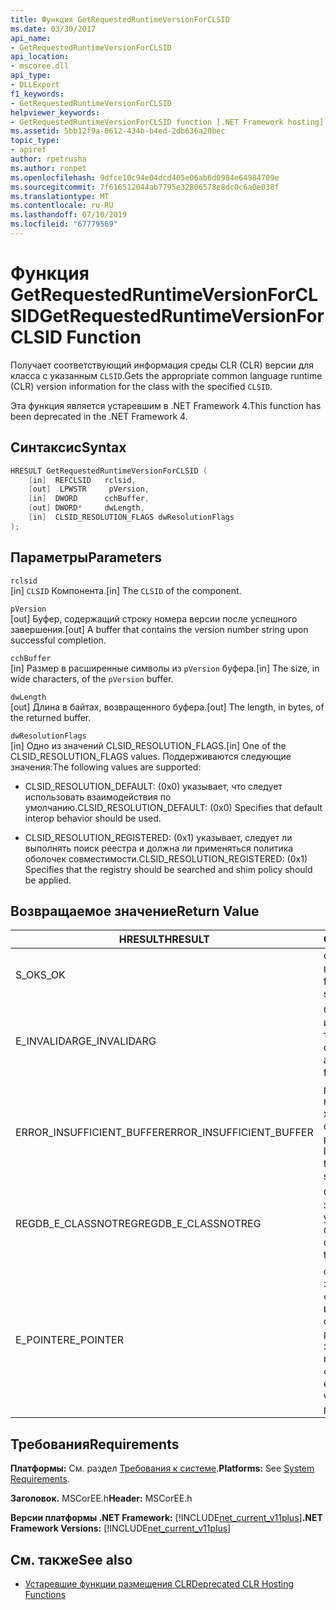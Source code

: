 ```yaml
---
title: Функция GetRequestedRuntimeVersionForCLSID
ms.date: 03/30/2017
api_name:
- GetRequestedRuntimeVersionForCLSID
api_location:
- mscoree.dll
api_type:
- DLLExport
f1_keywords:
- GetRequestedRuntimeVersionForCLSID
helpviewer_keywords:
- GetRequestedRuntimeVersionForCLSID function [.NET Framework hosting]
ms.assetid: 5bb12f9a-0612-434b-b4ed-2db636a20bec
topic_type:
- apiref
author: rpetrusha
ms.author: ronpet
ms.openlocfilehash: 9dfce10c94e04dcd405e06ab6d0984e64984709e
ms.sourcegitcommit: 7f616512044ab7795e32806578e8dc0c6a0e038f
ms.translationtype: MT
ms.contentlocale: ru-RU
ms.lasthandoff: 07/10/2019
ms.locfileid: "67779569"
---
```

# <a name="getrequestedruntimeversionforclsid-function"></a><span data-ttu-id="f5cd0-102">Функция GetRequestedRuntimeVersionForCLSID</span><span class="sxs-lookup"><span data-stu-id="f5cd0-102">GetRequestedRuntimeVersionForCLSID Function</span></span>
<span data-ttu-id="f5cd0-103">Получает соответствующий информация среды CLR (CLR) версии для класса с указанным `CLSID`.</span><span class="sxs-lookup"><span data-stu-id="f5cd0-103">Gets the appropriate common language runtime (CLR) version information for the class with the specified `CLSID`.</span></span>  
  
 <span data-ttu-id="f5cd0-104">Эта функция является устаревшим в .NET Framework 4.</span><span class="sxs-lookup"><span data-stu-id="f5cd0-104">This function has been deprecated in the .NET Framework 4.</span></span>  
  
## <a name="syntax"></a><span data-ttu-id="f5cd0-105">Синтаксис</span><span class="sxs-lookup"><span data-stu-id="f5cd0-105">Syntax</span></span>  
  
```cpp  
HRESULT GetRequestedRuntimeVersionForCLSID (  
    [in]  REFCLSID   rclsid,   
    [out]  LPWSTR     pVersion,   
    [in]  DWORD      cchBuffer,   
    [out] DWORD*     dwLength,   
    [in]  CLSID_RESOLUTION_FLAGS dwResolutionFlags  
);  
```  
  
## <a name="parameters"></a><span data-ttu-id="f5cd0-106">Параметры</span><span class="sxs-lookup"><span data-stu-id="f5cd0-106">Parameters</span></span>  
 `rclsid`  
 <span data-ttu-id="f5cd0-107">[in]  `CLSID` Компонента.</span><span class="sxs-lookup"><span data-stu-id="f5cd0-107">[in]  The `CLSID` of the component.</span></span>  
  
 `pVersion`  
 <span data-ttu-id="f5cd0-108">[out]  Буфер, содержащий строку номера версии после успешного завершения.</span><span class="sxs-lookup"><span data-stu-id="f5cd0-108">[out]  A buffer that contains the version number string upon successful completion.</span></span>  
  
 `cchBuffer`  
 <span data-ttu-id="f5cd0-109">[in]  Размер в расширенные символы из `pVersion` буфера.</span><span class="sxs-lookup"><span data-stu-id="f5cd0-109">[in]  The size, in wide characters, of the `pVersion` buffer.</span></span>  
  
 `dwLength`  
 <span data-ttu-id="f5cd0-110">[out] Длина в байтах, возвращенного буфера.</span><span class="sxs-lookup"><span data-stu-id="f5cd0-110">[out] The length, in bytes, of the returned buffer.</span></span>  
  
 `dwResolutionFlags`  
 <span data-ttu-id="f5cd0-111">[in]  Одно из значений CLSID_RESOLUTION_FLAGS.</span><span class="sxs-lookup"><span data-stu-id="f5cd0-111">[in]  One of the CLSID_RESOLUTION_FLAGS values.</span></span> <span data-ttu-id="f5cd0-112">Поддерживаются следующие значения:</span><span class="sxs-lookup"><span data-stu-id="f5cd0-112">The following values are supported:</span></span>  
  
- <span data-ttu-id="f5cd0-113">CLSID_RESOLUTION_DEFAULT: (0x0) указывает, что следует использовать взаимодействия по умолчанию.</span><span class="sxs-lookup"><span data-stu-id="f5cd0-113">CLSID_RESOLUTION_DEFAULT: (0x0) Specifies that default interop behavior should be used.</span></span>  
  
- <span data-ttu-id="f5cd0-114">CLSID_RESOLUTION_REGISTERED: (0x1) указывает, следует ли выполнять поиск реестра и должна ли применяться политика оболочек совместимости.</span><span class="sxs-lookup"><span data-stu-id="f5cd0-114">CLSID_RESOLUTION_REGISTERED: (0x1) Specifies that the registry should be searched and shim policy should be applied.</span></span>  
  
## <a name="return-value"></a><span data-ttu-id="f5cd0-115">Возвращаемое значение</span><span class="sxs-lookup"><span data-stu-id="f5cd0-115">Return Value</span></span>  
  
|<span data-ttu-id="f5cd0-116">HRESULT</span><span class="sxs-lookup"><span data-stu-id="f5cd0-116">HRESULT</span></span>|<span data-ttu-id="f5cd0-117">Описание</span><span class="sxs-lookup"><span data-stu-id="f5cd0-117">Description</span></span>|  
|-------------|-----------------|  
|<span data-ttu-id="f5cd0-118">S_OK</span><span class="sxs-lookup"><span data-stu-id="f5cd0-118">S_OK</span></span>|<span data-ttu-id="f5cd0-119">Функция успешно возвращен.</span><span class="sxs-lookup"><span data-stu-id="f5cd0-119">The function returned successfully.</span></span>|  
|<span data-ttu-id="f5cd0-120">E_INVALIDARG</span><span class="sxs-lookup"><span data-stu-id="f5cd0-120">E_INVALIDARG</span></span>|<span data-ttu-id="f5cd0-121">Один из параметров имеет недопустимый тип или формат.</span><span class="sxs-lookup"><span data-stu-id="f5cd0-121">One of the parameters has an invalid type or format.</span></span>|  
|<span data-ttu-id="f5cd0-122">ERROR_INSUFFICIENT_BUFFER</span><span class="sxs-lookup"><span data-stu-id="f5cd0-122">ERROR_INSUFFICIENT_BUFFER</span></span>|<span data-ttu-id="f5cd0-123">`pVersion` Буфера недостаточен для хранения всей строки версии.</span><span class="sxs-lookup"><span data-stu-id="f5cd0-123">The `pVersion` buffer is not large enough to hold the entire version string.</span></span>|  
|<span data-ttu-id="f5cd0-124">REGDB_E_CLASSNOTREG</span><span class="sxs-lookup"><span data-stu-id="f5cd0-124">REGDB_E_CLASSNOTREG</span></span>|<span data-ttu-id="f5cd0-125">Отсутствует класс зарегистрирован с указанным `CLSID`.</span><span class="sxs-lookup"><span data-stu-id="f5cd0-125">There is no class registered with the specified `CLSID`.</span></span>|  
|<span data-ttu-id="f5cd0-126">E_POINTER</span><span class="sxs-lookup"><span data-stu-id="f5cd0-126">E_POINTER</span></span>|<span data-ttu-id="f5cd0-127">`dwLength` имеет значение null, или `cchBuffer` достаточно велик для хранения строки версии, но `pVersion` имеет значение null.</span><span class="sxs-lookup"><span data-stu-id="f5cd0-127">`dwLength` is null, or `cchBuffer` is large enough to hold the version string, but `pVersion` is null.</span></span>|  
  
## <a name="requirements"></a><span data-ttu-id="f5cd0-128">Требования</span><span class="sxs-lookup"><span data-stu-id="f5cd0-128">Requirements</span></span>  
 <span data-ttu-id="f5cd0-129">**Платформы:** См. раздел [Требования к системе](../../../../docs/framework/get-started/system-requirements.md).</span><span class="sxs-lookup"><span data-stu-id="f5cd0-129">**Platforms:** See [System Requirements](../../../../docs/framework/get-started/system-requirements.md).</span></span>  
  
 <span data-ttu-id="f5cd0-130">**Заголовок.** MSCorEE.h</span><span class="sxs-lookup"><span data-stu-id="f5cd0-130">**Header:** MSCorEE.h</span></span>  
  
 <span data-ttu-id="f5cd0-131">**Версии платформы .NET Framework:** [!INCLUDE[net_current_v11plus](../../../../includes/net-current-v11plus-md.md)]</span><span class="sxs-lookup"><span data-stu-id="f5cd0-131">**.NET Framework Versions:** [!INCLUDE[net_current_v11plus](../../../../includes/net-current-v11plus-md.md)]</span></span>  
  
## <a name="see-also"></a><span data-ttu-id="f5cd0-132">См. также</span><span class="sxs-lookup"><span data-stu-id="f5cd0-132">See also</span></span>

- [<span data-ttu-id="f5cd0-133">Устаревшие функции размещения CLR</span><span class="sxs-lookup"><span data-stu-id="f5cd0-133">Deprecated CLR Hosting Functions</span></span>](../../../../docs/framework/unmanaged-api/hosting/deprecated-clr-hosting-functions.md)
